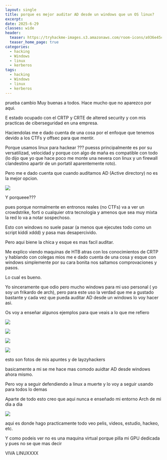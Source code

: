 ```yaml
---
layout: single
title: porque es mejor auditar AD desde un windows que un OS linux?
excerpt:
date: 2025-6-29
classes: wide
header:
  teaser: https://tryhackme-images.s3.amazonaws.com/room-icons/a936e45c948fb10f2eec7768c7a32e66.png
  teaser_home_page: true
categories:
  - hacking
  - Windows
  - linux
  - kerberos
tags:
  - hacking
  - Windows
  - linux
  - kerberos
---
```

prueba cambio
Muy buenas a todos. Hace mucho que no aparezco por aqui.

E estado ocupado con el CRTP y CRTE de altered security y con mis practicas de ciberseguridad en una empresa.

Haciendolas me e dado cuenta de una cosa por el enfoque que tenemos devido a los CTFs y offsec para que mentir.

Porque usamos linux para hackear ??? puesss principalmente es por su versatilizad, velocidad y porque con algo de maña es compatible con todo (lo dijo que yo que hace poco me monte una nevera con linux y un firewall clandestino apartir de un portatil aparentemente roto).

Pero me e dado cuenta que cuando auditamos AD (Active directory) no es la mejor opcion.

![](https://miro.medium.com/v2/resize:fit:1400/1*GI-td9gs8D5OKZd19mAOqA.png)

Y porqueee???

pues porque normalmente en entronos reales (no CTFs) va a ver un crowdstrike, forti o cualquier otra tecnologia y amenos que sea muy mixta la red lo va a notar sospechoso.

Esto con windows no suele pasar (a menos que ejecutes todo como un script kiddi xddd) y pasa mas desapercivido.

Pero aqui biene la chica y esque es mas facil auditar.

Me explico viendo maquinas de HTB atras con los conocimientos de CRTP y hablando con colegas mios me e dado cuenta de una cosa y esque con windows simplemente por su cara bonita nos saltamos comprovaciones y pasos.

Lo cual es bueno.

Yo sinceramente que odio pero mucho windows para mi uso personal ( yo soy un frikardo de arch), pero para este uso la verdad que me a gustado bastante y cada vez que pueda auditar AD desde un windows lo voy hacer asi.

Os voy a enseñar algunos ejemplos para que veais a lo que me refiero

![](https://404zzero.github.io/zzero.github.io//assets/images/swappy-20250629_193740.png)

![](https://404zzero.github.io/zzero.github.io//assets/images/swappy-20250629_193849.png)

![](https://404zzero.github.io/zzero.github.io//assets/images/swappy-20250629_193949.png)

![](https://404zzero.github.io/zzero.github.io//assets/images/swappy-20250629_194002.png)

esto son fotos de mis apuntes y de layzyhackers

basicamente a mi se me hace mas comodo auidtar AD desde windows ahora mismo.

Pero voy a seguir defendiendo a linux a muerte y lo voy a seguir usando para todos lo demas

Aparte de todo esto creo que aqui nunca e enseñado mi entorno Arch de mi dia a dia

![](https://404zzero.github.io/zzero.github.io//assets/images/swappy-20250629_194201.png)

aqui es donde hago practicamente todo veo pelis, videos, estudio, hackeo, etc.

Y como podeis ver no es una maquina virtual porque pilla mi GPU dedicada y pues no se que mas decir

VIVA LINUXXXX
